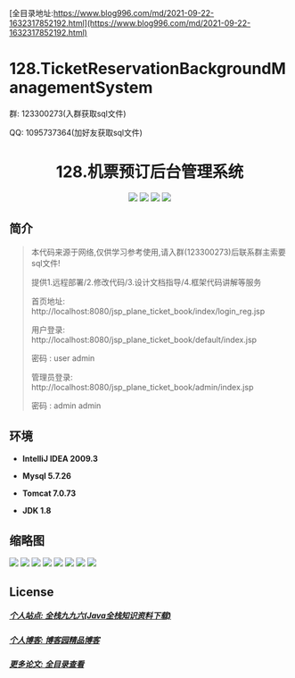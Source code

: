 [全目录地址:https://www.blog996.com/md/2021-09-22-1632317852192.html](https://www.blog996.com/md/2021-09-22-1632317852192.html)
# 128.TicketReservationBackgroundManagementSystem

<p>群: 123300273(入群获取sql文件)</p>
<p>QQ: 1095737364(加好友获取sql文件)</p>

<p><h1 align="center">128.机票预订后台管理系统</h1></p>


<p align="center">
	<img src="https://img.shields.io/badge/jdk-1.8-orange.svg"/>
    <img src="https://img.shields.io/badge/servlet-5.x-lightgrey.svg"/>
    <img src="https://img.shields.io/badge/jdbc-5.x-yellow.svg"/>
    <img src="https://img.shields.io/badge/jsp-5.x-blue.svg"/>
</p>

## 简介


> 本代码来源于网络,仅供学习参考使用,请入群(123300273)后联系群主索要sql文件!
>
> 提供1.远程部署/2.修改代码/3.设计文档指导/4.框架代码讲解等服务
>
> 首页地址: http://localhost:8080/jsp_plane_ticket_book/index/login_reg.jsp
> 
> 用户登录: http://localhost:8080/jsp_plane_ticket_book/default/index.jsp
> 
> 密码 : user    admin
>
> 管理员登录: http://localhost:8080/jsp_plane_ticket_book/admin/index.jsp
>
> 密码 : admin    admin


## 环境

- <b>IntelliJ IDEA 2009.3</b>

- <b>Mysql 5.7.26</b>

- <b>Tomcat 7.0.73</b>

- <b>JDK 1.8</b>



## 缩略图

![](https://img2022.cnblogs.com/blog/588112/202206/588112-20220622111843867-1103567007.png)
![](https://img2022.cnblogs.com/blog/588112/202206/588112-20220622111854332-17440661.png)
![](https://img2022.cnblogs.com/blog/588112/202206/588112-20220622111903651-106298785.png)
![](https://img2022.cnblogs.com/blog/588112/202206/588112-20220622111909723-1821244419.png)
![](https://img2022.cnblogs.com/blog/588112/202206/588112-20220622111913893-703032958.png)
![](https://img2022.cnblogs.com/blog/588112/202206/588112-20220622111917748-1624857426.png)
![](https://img2022.cnblogs.com/blog/588112/202206/588112-20220622111921327-1688954814.png)
![](https://img2022.cnblogs.com/blog/588112/202206/588112-20220622111925171-1792534422.png)


## License

##### [个人站点: 全栈九九六(Java全栈知识资料下载)](https://www.blog996.com/)
##### [个人博客: 博客园精品博客](https://www.cnblogs.com/yysbolg/)
##### [更多论文: 全目录查看](https://www.blog996.com/md/2021-09-22-1632317852192.html)



